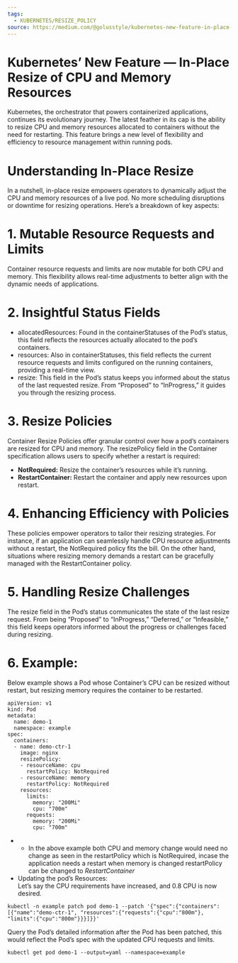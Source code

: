 ```yaml
---
tags:
  - KUBERNETES/RESIZE_POLICY
source: https://medium.com/@golusstyle/kubernetes-new-feature-in-place-resize-of-cpu-and-memory-resources-fb8a6e900ca1
---
```





# Kubernetes’ New Feature — In-Place Resize of CPU and Memory Resources

Kubernetes, the orchestrator that powers containerized applications, continues its evolutionary journey. The latest feather in its cap is the ability to resize CPU and memory resources allocated to containers without the need for restarting. This feature brings a new level of flexibility and efficiency to resource management within running pods.


# Understanding In-Place Resize

In a nutshell, in-place resize empowers operators to dynamically adjust the CPU and memory resources of a live pod. No more scheduling disruptions or downtime for resizing operations. Here’s a breakdown of key aspects:


# 1. Mutable Resource Requests and Limits

Container resource requests and limits are now mutable for both CPU and memory. This flexibility allows real-time adjustments to better align with the dynamic needs of applications.


# 2. Insightful Status Fields

- allocatedResources: Found in the containerStatuses of the Pod’s status, this field reflects the resources actually allocated to the pod’s containers.
- resources: Also in containerStatuses, this field reflects the current resource requests and limits configured on the running containers, providing a real-time view.
- resize: This field in the Pod’s status keeps you informed about the status of the last requested resize. From “Proposed” to “InProgress,” it guides you through the resizing process.



# 3. Resize Policies

Container Resize Policies offer granular control over how a pod’s containers are resized for CPU and memory. The resizePolicy field in the Container specification allows users to specify whether a restart is required:
-  **NotRequired:**  Resize the container’s resources while it’s running.
-  **RestartContainer:**  Restart the container and apply new resources upon restart.



# 4. Enhancing Efficiency with Policies

These policies empower operators to tailor their resizing strategies. For instance, if an application can seamlessly handle CPU resource adjustments without a restart, the NotRequired policy fits the bill. On the other hand, situations where resizing memory demands a restart can be gracefully managed with the RestartContainer policy.


# 5. Handling Resize Challenges

The resize field in the Pod’s status communicates the state of the last resize request. From being “Proposed” to “InProgress,” “Deferred,” or “Infeasible,” this field keeps operators informed about the progress or challenges faced during resizing.


#  **6. Example:** 

Below example shows a Pod whose Container’s CPU can be resized without restart, but resizing memory requires the container to be restarted.

```
apiVersion: v1
kind: Pod
metadata:
  name: demo-1
  namespace: example
spec:
  containers:
  - name: demo-ctr-1
    image: nginx
    resizePolicy:
    - resourceName: cpu
      restartPolicy: NotRequired
    - resourceName: memory
      restartPolicy: NotRequired
    resources:
      limits:
        memory: "200Mi"
        cpu: "700m"
      requests:
        memory: "200Mi"
        cpu: "700m"
```


- * In the above example both CPU and memory change would need no change as seen in the restartPolicy which is NotRequired, incase the application needs a restart when memory is changed restartPolicy can be changed to  *RestartContainer* 
- Updating the pod’s Resources:\
Let’s say the CPU requirements have increased, and 0.8 CPU is now desired.


```
kubectl -n example patch pod demo-1 --patch '{"spec":{"containers":[{"name":"demo-ctr-1", "resources":{"requests":{"cpu":"800m"}, "limits":{"cpu":"800m"}}}]}}'
```


Query the Pod’s detailed information after the Pod has been patched, this would reflect the Pod’s spec with the updated CPU requests and limits.

```
kubectl get pod demo-1 --output=yaml --namespace=example
```


